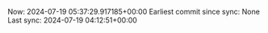 Now: 2024-07-19 05:37:29.917185+00:00 Earliest commit since sync: None Last sync: 2024-07-19 04:12:51+00:00
